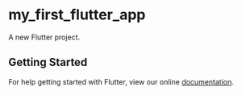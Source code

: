 # my_first_flutter_app

A new Flutter project.

## Getting Started

For help getting started with Flutter, view our online
[documentation](http://flutter.io/).

